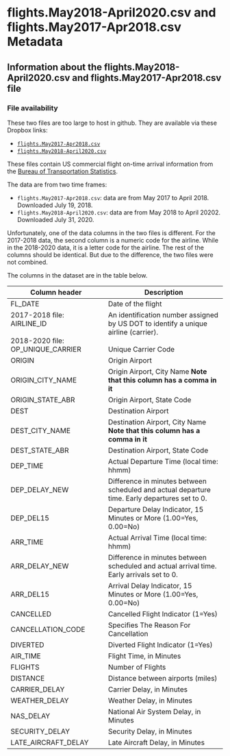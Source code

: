 # flights.May2018-April2020.csv and flights.May2017-Apr2018.csv Metadata

## Information about the flights.May2018-April2020.csv and flights.May2017-Apr2018.csv file

### File availability

These two files are too large to host in github. They are available via these Dropbox links:

* [`flights.May2017-Apr2018.csv`](https://www.dropbox.com/s/jizx4ijnpxmi3av/flights.May2017-Apr2018.csv?dl=0)
* [`flights.May2018-April2020.csv`](https://www.dropbox.com/s/r9ygw12bp2f6aml/flights.May2018-April2020.csv?dl=0)

These files contain US commercial flight on-time arrival information from the [Bureau of Transportation Statistics](https://www.transtats.bts.gov/DL_SelectFields.asp).

The data are from two time frames:

* `flights.May2017-Apr2018.csv`: data are from May 2017 to April 2018. Downloaded July 19, 2018.
* `flights.May2018-April2020.csv`: data are from May 2018 to April 20202. Downloaded July 31, 2020.

Unfortunately, one of the data columns in the two files is different. For the 2017-2018 data, the second column is a numeric code for the airline. While in the 2018-2020 data, it is a letter code for the airline. The rest of the columns should be identical. But due to the difference, the two files were not combined.

The columns in the dataset are in the table below.

Column header | Description
--------------|------------
FL_DATE | Date of the flight
2017-2018 file: AIRLINE_ID <br><br> 2018-2020 file: OP_UNIQUE_CARRIER | An identification number assigned by US DOT to identify a unique airline (carrier). <br><br> Unique Carrier Code
ORIGIN | Origin Airport
ORIGIN_CITY_NAME | Origin Airport, City Name **Note that this column has a comma in it**
ORIGIN_STATE_ABR | Origin Airport, State Code
DEST | Destination Airport
DEST_CITY_NAME | Destination Airport, City Name **Note that this column has a comma in it**
DEST_STATE_ABR | Destination Airport, State Code
DEP_TIME | Actual Departure Time (local time: hhmm)
DEP_DELAY_NEW | Difference in minutes between scheduled and actual departure time. Early departures set to 0.
DEP_DEL15 | Departure Delay Indicator, 15 Minutes or More (1.00=Yes, 0.00=No)
ARR_TIME | Actual Arrival Time (local time: hhmm)
ARR_DELAY_NEW | Difference in minutes between scheduled and actual arrival time. Early arrivals set to 0.
ARR_DEL15 | Arrival Delay Indicator, 15 Minutes or More (1.00=Yes, 0.00=No)
CANCELLED | Cancelled Flight Indicator (1=Yes)
CANCELLATION_CODE | Specifies The Reason For Cancellation
DIVERTED | Diverted Flight Indicator (1=Yes)
AIR_TIME | Flight Time, in Minutes
FLIGHTS | Number of Flights
DISTANCE | Distance between airports (miles)
CARRIER_DELAY | Carrier Delay, in Minutes
WEATHER_DELAY | Weather Delay, in Minutes
NAS_DELAY | National Air System Delay, in Minutes
SECURITY_DELAY | Security Delay, in Minutes
LATE_AIRCRAFT_DELAY | Late Aircraft Delay, in Minutes
